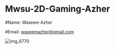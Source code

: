 # Mwsu-2D-Gaming-Azher
#Name: Waseem Azher

#Email: waseemazher@gmail.com

![img_6770](https://cloud.githubusercontent.com/assets/19784844/15840606/8dcb6c02-2c10-11e6-8d6e-71424b8bad42.jpg)


